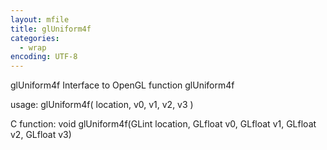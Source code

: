 ```yaml
---
layout: mfile
title: glUniform4f
categories:
  - wrap
encoding: UTF-8
---
```


glUniform4f  Interface to OpenGL function glUniform4f

usage:  glUniform4f( location, v0, v1, v2, v3 )

C function:  void glUniform4f(GLint location, GLfloat v0, GLfloat v1, GLfloat v2, GLfloat v3)